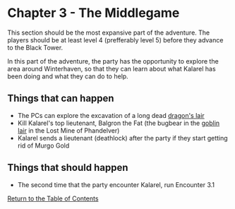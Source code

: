# Chapter 3 - The Middlegame

This section should be the most expansive part of the adventure. The players should be at least level 4 (prefferably level 5) before they advance to the Black Tower.

In this part of the adventure, the party has the opportunity to explore the area around Winterhaven, so that they can learn about what Kalarel has been doing and what they can do to help.

## Things that can happen

- The PCs can explore the excavation of a long dead [dragon's lair](excavation.md)
- Kill Kalarel's top lieutenant, Balgron the Fat (the bugbear in the [goblin lair](https://www.dndbeyond.com/sources/lmop/goblin-arrows#CragmawHideout) in the Lost Mine of Phandelver)
- Kalarel sends a lieutenant (deathlock) after the party if they start getting rid of Murgo Gold

## Things that should happen

- The second time that the party encounter Kalarel, run Encounter 3.1

[Return to the Table of Contents](index.md)
